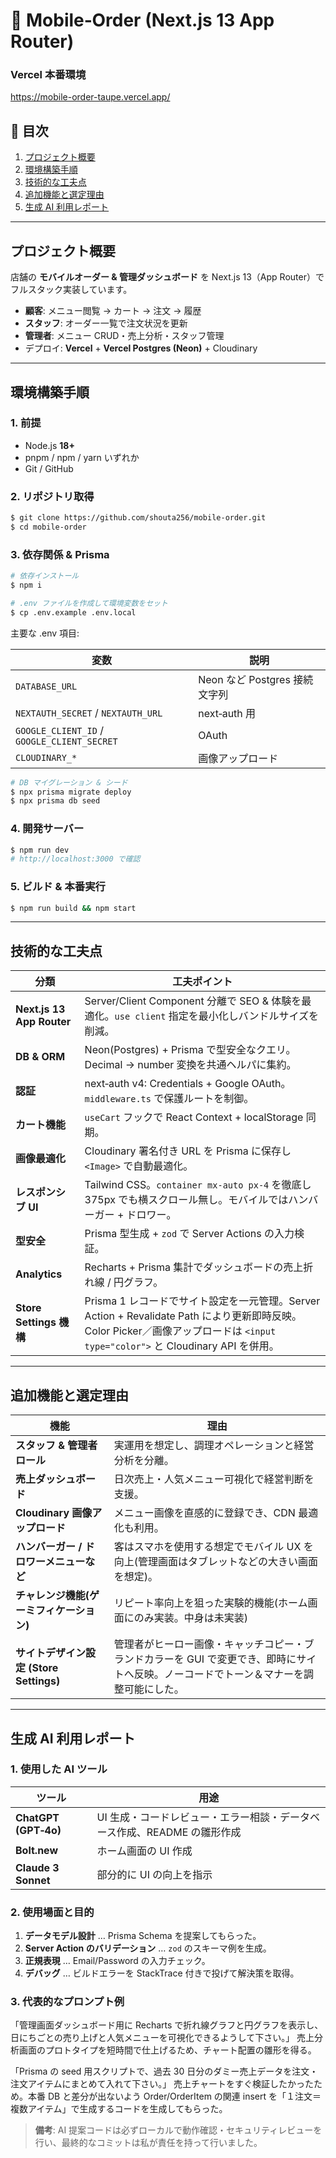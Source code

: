 # 🍔 Mobile‑Order (Next.js 13 App Router)

### Vercel 本番環境

https://mobile-order-taupe.vercel.app/

## 📑 目次

1. [プロジェクト概要](#プロジェクト概要)
2. [環境構築手順](#環境構築手順)
3. [技術的な工夫点](#技術的な工夫点)
4. [追加機能と選定理由](#追加機能と選定理由)
5. [生成 AI 利用レポート](#生成-ai-利用レポート)

---

## プロジェクト概要

店舗の **モバイルオーダー & 管理ダッシュボード** を Next.js 13（App Router）でフルスタック実装しています。

- **顧客**: メニュー閲覧 → カート → 注文 → 履歴
- **スタッフ**: オーダー一覧で注文状況を更新
- **管理者**: メニュー CRUD・売上分析・スタッフ管理
- デプロイ: **Vercel** + **Vercel Postgres (Neon)** + Cloudinary

---

## 環境構築手順

### 1. 前提

- Node.js **18+**
- pnpm / npm / yarn いずれか
- Git / GitHub

### 2. リポジトリ取得

```bash
$ git clone https://github.com/shouta256/mobile-order.git
$ cd mobile-order
```

### 3. 依存関係 & Prisma

```bash
# 依存インストール
$ npm i

# .env ファイルを作成して環境変数をセット
$ cp .env.example .env.local
```

主要な .env 項目:

| 変数                                        | 説明                          |
| ------------------------------------------- | ----------------------------- |
| `DATABASE_URL`                              | Neon など Postgres 接続文字列 |
| `NEXTAUTH_SECRET` / `NEXTAUTH_URL`          | next‑auth 用                  |
| `GOOGLE_CLIENT_ID` / `GOOGLE_CLIENT_SECRET` | OAuth                         |
| `CLOUDINARY_*`                              | 画像アップロード              |

```bash
# DB マイグレーション & シード
$ npx prisma migrate deploy
$ npx prisma db seed
```

### 4. 開発サーバー

```bash
$ npm run dev
# http://localhost:3000 で確認
```

### 5. ビルド & 本番実行

```bash
$ npm run build && npm start
```

---

## 技術的な工夫点

| 分類                      | 工夫ポイント                                                                                                                                                                    |
| ------------------------- | ------------------------------------------------------------------------------------------------------------------------------------------------------------------------------- |
| **Next.js 13 App Router** | Server/Client Component 分離で SEO & 体験を最適化。`use client` 指定を最小化しバンドルサイズを削減。                                                                            |
| **DB & ORM**              | Neon(Postgres) + Prisma で型安全なクエリ。Decimal → number 変換を共通ヘルパに集約。                                                                                             |
| **認証**                  | next‑auth v4: Credentials + Google OAuth。`middleware.ts` で保護ルートを制御。                                                                                                  |
| **カート機能**            | `useCart` フックで React Context + localStorage 同期。                                                                                                                          |
| **画像最適化**            | Cloudinary 署名付き URL を Prisma に保存し `<Image>` で自動最適化。                                                                                                             |
| **レスポンシブ UI**       | Tailwind CSS。`container mx-auto px‑4` を徹底し 375px でも横スクロール無し。モバイルではハンバーガー + ドロワー。                                                               |
| **型安全**                | Prisma 型生成 + `zod` で Server Actions の入力検証。                                                                                                                            |
| **Analytics**             | Recharts + Prisma 集計でダッシュボードの売上折れ線 / 円グラフ。                                                                                                                 |
| **Store Settings 機構**   | Prisma 1 レコードでサイト設定を一元管理。Server Action + Revalidate Path により更新即時反映。Color Picker／画像アップロードは `<input type="color">` と Cloudinary API を併用。 |

---

## 追加機能と選定理由

| 機能                                     | 理由                                                                                                                                    |
| ---------------------------------------- | --------------------------------------------------------------------------------------------------------------------------------------- |
| **スタッフ & 管理者ロール**              | 実運用を想定し、調理オペレーションと経営分析を分離。                                                                                    |
| **売上ダッシュボード**                   | 日次売上・人気メニュー可視化で経営判断を支援。                                                                                          |
| **Cloudinary 画像アップロード**          | メニュー画像を直感的に登録でき、CDN 最適化も利用。                                                                                      |
| **ハンバーガー / ドロワーメニューなど**  | 客はスマホを使用する想定でモバイル UX を向上(管理画面はタブレットなどの大きい画面を想定)。                                              |
| **チャレンジ機能(ゲーミフィケーション)** | リピート率向上を狙った実験的機能(ホーム画面にのみ実装。中身は未実装)                                                                    |
| **サイトデザイン設定 (Store Settings)**  | 管理者がヒーロー画像・キャッチコピー・ブランドカラーを GUI で変更でき、即時にサイトへ反映。ノーコードでトーン＆マナーを調整可能にした。 |

---

## 生成 AI 利用レポート

### 1. 使用した AI ツール

| ツール               | 用途                                                                     |
| -------------------- | ------------------------------------------------------------------------ |
| **ChatGPT (GPT‑4o)** | UI 生成・コードレビュー・エラー相談・データベース作成、README の雛形作成 |
| **Bolt.new**         | ホーム画面の UI 作成                                                     |
| **Claude 3 Sonnet**  | 部分的に UI の向上を指示                                                 |

### 2. 使用場面と目的

1. **データモデル設計** … Prisma Schema を提案してもらった。
2. **Server Action のバリデーション** … `zod` のスキーマ例を生成。
3. **正規表現** … Email/Password の入力チェック。
4. **デバッグ** … ビルドエラーを StackTrace 付きで投げて解決策を取得。

### 3. 代表的なプロンプト例

「管理画面ダッシュボード用に Recharts で折れ線グラフと円グラフを表示し、日にちごとの売り上げと人気メニューを可視化できるようして下さい。」
売上分析画面のプロトタイプを短時間で仕上げるため、チャート配置の雛形を得る。

「Prisma の seed 用スクリプトで、過去 30 日分のダミー売上データを注文・注文アイテムにまとめて入れて下さい。」
売上チャートをすぐ検証したかったため。本番 DB と差分が出ないよう Order/OrderItem の関連 insert を「１注文＝複数アイテム」で生成するコードを生成してもらった。

> **備考**: AI 提案コードは必ずローカルで動作確認・セキュリティレビューを行い、最終的なコミットは私が責任を持って行いました。
